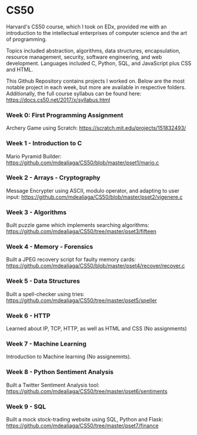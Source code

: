 # CS50

Harvard's CS50 course, which I took on EDx, provided me with an introduction to the intellectual enterprises of computer science and the art of programming.


Topics included abstraction, algorithms, data structures, encapsulation, resource management, security, software engineering, and web development. Languages included C, Python, SQL, and JavaScript plus CSS and HTML.


This Github Repository contains projects I worked on. Below are the most notable project in each week, but more are available in respective folders. Additionally, the full course syllabus can be found here: https://docs.cs50.net/2017/x/syllabus.html

### Week 0: First Programming Assignment

Archery Game using Scratch: https://scratch.mit.edu/projects/151832493/

### Week 1 - Introduction to C

Mario Pyramid Builder: https://github.com/mdealiaga/CS50/blob/master/pset1/mario.c

### Week 2 - Arrays - Cryptography
Message Encrypter using ASCII, modulo operator, and adapting to user input:
https://github.com/mdealiaga/CS50/blob/master/pset2/vigenere.c

### Week 3 - Algorithms

Built puzzle game which implements searching algorithms: https://github.com/mdealiaga/CS50/tree/master/pset3/fifteen

### Week 4 - Memory - Forensics

Built a JPEG recovery script for faulty memory cards:
https://github.com/mdealiaga/CS50/blob/master/pset4/recover/recover.c

### Week 5 - Data Structures
Built a spell-checker using tries: https://github.com/mdealiaga/CS50/tree/master/pset5/speller

### Week 6 - HTTP
Learned about IP, TCP, HTTP, as well as HTML and CSS (No assignments)

### Week 7 - Machine Learning
Introduction to Machine learning (No assignemnts).

### Week 8 - Python Sentiment Analysis
Built a Twitter Sentiment Analysis tool: https://github.com/mdealiaga/CS50/tree/master/pset6/sentiments

### Week 9 - SQL
Built a mock stock-trading website using SQL, Python and Flask: https://github.com/mdealiaga/CS50/tree/master/pset7/finance
